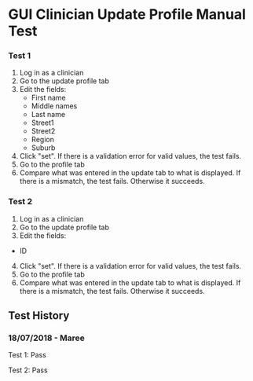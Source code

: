 # GUI Clinician Update Profile Manual Test

### Test 1
1. Log in as a clinician
2. Go to the update profile tab
3. Edit the fields:
    * First name
    * Middle names
    * Last name
    * Street1
    * Street2
    * Region
    * Suburb
4. Click "set". If there is a validation error for valid values, the test fails.
5. Go to the profile tab
6. Compare what was entered in the update tab to what is displayed. If there is a mismatch, the test fails. Otherwise it succeeds.

### Test 2
1. Log in as a clinician
2. Go to the update profile tab
3. Edit the fields:
* ID
4. Click "set". If there is a validation error for valid values, the test fails.
5. Go to the profile tab
6. Compare what was entered in the update tab to what is displayed. If there is a mismatch, the test fails. Otherwise it succeeds.

## Test History

### 18/07/2018 - Maree

Test 1: Pass

Test 2: Pass
